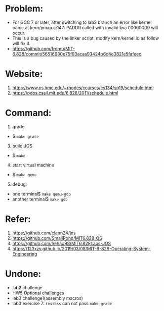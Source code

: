# Problem:
- For GCC 7 or later, after switching to lab3 branch an error like kernel panic at kern/pmap.c:147: PADDR called with invalid kva 00000000 will occur.
- This is a bug caused by the linker script, modify kern/kernel.ld as follow will fix it.
- https://github.com/frdmu/MIT-6.828/commit/56516630e75f93acaa93424b6c4e3821e5fafeed
# Website: 
1. https://www.cs.hmc.edu/~rhodes/courses/cs134/sp19/schedule.html  
2. https://pdos.csail.mit.edu/6.828/2011/schedule.html
# Command:
1. grade
- $ ```make grade```
3. build JOS
- $ ```make```
4. start virtual machine
- $ ```make qemu```
5. debug:
- one terminal$ ```make qemu-gdb``` 
- another terminal$ ```make gdb```
# Refer: 
1. https://github.com/clann24/jos  
2. https://github.com/SmallPond/MIT6.828_OS
3. https://github.com/hehao98/MIT6.828Labs-JOS
4. https://123xzy.github.io/2019/03/08/MIT-6-828-Operating-System-Engineering

# Undone:
- lab2 challenge
- HW5 Optional challenges
- lab3 challenge1(assembly macros)
- lab3 exercise 7: ```testbss``` can not pass ```make grade```

